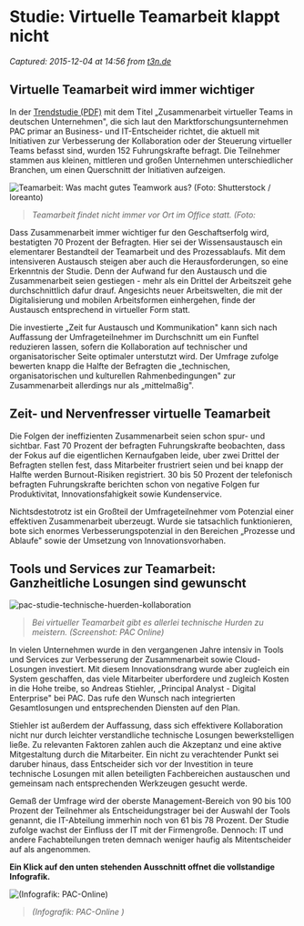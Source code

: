 # Studie: Virtuelle Teamarbeit klappt nicht

_Captured: 2015-12-04 at 14:56 from [t3n.de](http://t3n.de/news/studie-virtuelle-teamarbeit-deutsche-662686/?utm_source=feedburner+t3n+News+12.000er&utm_medium=feed&utm_campaign=Feed%3A+aktuell%2Ffeeds%2Frss+%28t3n+News%29)_

## Virtuelle Teamarbeit wird immer wichtiger

In der [Trendstudie (PDF)](file:///Users/afr/Downloads/mc_exsum_virtuellteams_final_fullversion.pdf) mit dem Titel „Zusammenarbeit virtueller Teams in deutschen Unternehmen", die sich laut den Marktforschungsunternehmen PAC primar an Business- und IT-Entscheider richtet, die aktuell mit Initiativen zur Verbesserung der Kollaboration oder der Steuerung virtueller Teams befasst sind, wurden 152 Fuhrungskrafte befragt. Die Teilnehmer stammen aus kleinen, mittleren und großen Unternehmen unterschiedlicher Branchen, um einen Querschnitt der Initiativen aufzeigen.

![Teamarbeit: Was macht gutes Teamwork aus? \(Foto: Shutterstock / loreanto\)](http://t3n.de/news/wp-content/uploads/2015/07/teamarbeit-teamwork_1-595x397.jpg)

> _Teamarbeit findet nicht immer vor Ort im Office statt. (Foto:_

Dass Zusammenarbeit immer wichtiger fur den Geschaftserfolg wird, bestatigten 70 Prozent der Befragten. Hier sei der Wissensaustausch ein elementarer Bestandteil der Teamarbeit und des Prozessablaufs. Mit dem intensiveren Austausch steigen aber auch die Herausforderungen, so eine Erkenntnis der Studie. Denn der Aufwand fur den Austausch und die Zusammenarbeit seien gestiegen - mehr als ein Drittel der Arbeitszeit gehe durchschnittlich dafur drauf. Angesichts neuer Arbeitswelten, die mit der Digitalisierung und mobilen Arbeitsformen einhergehen, finde der Austausch entsprechend in virtueller Form statt.

Die investierte „Zeit fur Austausch und Kommunikation" kann sich nach Auffassung der Umfrageteilnehmer im Durchschnitt um ein Funftel reduzieren lassen, sofern die Kollaboration auf technischer und organisatorischer Seite optimaler unterstutzt wird. Der Umfrage zufolge bewerten knapp die Halfte der Befragten die „technischen, organisatorischen und kulturellen Rahmenbedingungen" zur Zusammenarbeit allerdings nur als „mittelmaßig".

## Zeit- und Nervenfresser virtuelle Teamarbeit

Die Folgen der ineffizienten Zusammenarbeit seien schon spur- und sichtbar. Fast 70 Prozent der befragten Fuhrungskrafte beobachten, dass der Fokus auf die eigentlichen Kernaufgaben leide, uber zwei Drittel der Befragten stellen fest, dass Mitarbeiter frustriert seien und bei knapp der Halfte werden Burnout-Risiken registriert. 30 bis 50 Prozent der telefonisch befragten Fuhrungskrafte berichten schon von negative Folgen fur Produktivitat, Innovationsfahigkeit sowie Kundenservice.

Nichtsdestotrotz ist ein Großteil der Umfrageteilnehmer vom Potenzial einer effektiven Zusammenarbeit uberzeugt. Wurde sie tatsachlich funktionieren, bote sich enormes Verbesserungspotenzial in den Bereichen „Prozesse und Ablaufe" sowie der Umsetzung von Innovationsvorhaben.

## Tools und Services zur Teamarbeit: Ganzheitliche Losungen sind gewunscht

![pac-studie-technische-huerden-kollaboration](http://t3n.de/news/wp-content/uploads/2015/12/pac-studie-technische-huerden-kollaboration-595x335.jpg)

> _Bei virtueller Teamarbeit gibt es allerlei technische Hurden zu meistern. (Screenshot: PAC Online)_

In vielen Unternehmen wurde in den vergangenen Jahre intensiv in Tools und Services zur Verbesserung der Zusammenarbeit sowie Cloud-Losungen investiert. Mit diesem Innovationsdrang wurde aber zugleich ein System geschaffen, das viele Mitarbeiter uberfordere und zugleich Kosten in die Hohe treibe, so Andreas Stiehler, „Principal Analyst - Digital Enterprise" bei PAC. Das rufe den Wunsch nach integrierten Gesamtlosungen und entsprechenden Diensten auf den Plan.

Stiehler ist außerdem der Auffassung, dass sich effektivere Kollaboration nicht nur durch leichter verstandliche technische Losungen bewerkstelligen ließe. Zu relevanten Faktoren zahlen auch die Akzeptanz und eine aktive Mitgestaltung durch die Mitarbeiter. Ein nicht zu verachtender Punkt sei daruber hinaus, dass Entscheider sich vor der Investition in teure technische Losungen mit allen beteiligten Fachbereichen austauschen und gemeinsam nach entsprechenden Werkzeugen gesucht werde.

Gemaß der Umfrage wird der oberste Management-Bereich von 90 bis 100 Prozent der Teilnehmer als Entscheidungstrager bei der Auswahl der Tools genannt, die IT-Abteilung immerhin noch von 61 bis 78 Prozent. Der Studie zufolge wachst der Einfluss der IT mit der Firmengroße. Dennoch: IT und andere Fachabteilungen treten demnach weniger haufig als Mitentscheider auf als angenommen.

**Ein Klick auf den unten stehenden Ausschnitt offnet die vollstandige Infografik.**

![\(Infografik: PAC-Online\)](http://t3n.de/news/wp-content/uploads/2015/12/infografik-PAC-virtuelle-Teamarbeit-crop-595x193.jpg)

> _(Infografik: PAC-Online )_

